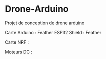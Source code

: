 # Drone-Arduino
Projet de conception de drone arduino

Carte Arduino : Feather ESP32
Shield : Feather

Carte NRF : 

Moteurs DC :

